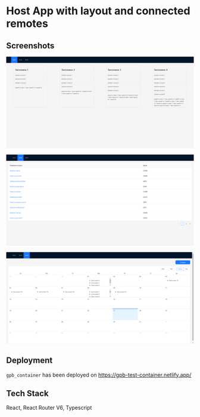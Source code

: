# Host App with layout and connected remotes
## Screenshots

![App Screenshot](../../screenshots/test1.png)

![App Screenshot](../../screenshots/test2.png)

![App Screenshot](../../screenshots/test3.png)

## Deployment

`gpb_container` has been deployed on https://gpb-test-container.netlify.app/ 

## Tech Stack

React, React Router V6, Typescript